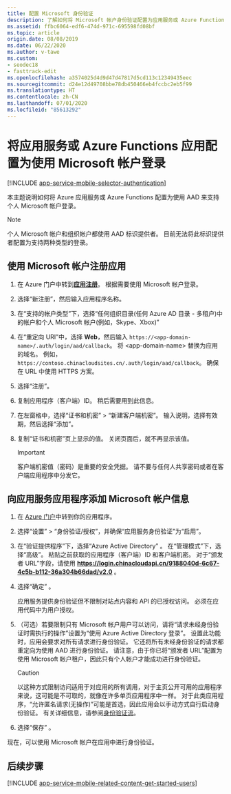 ```yaml
---
title: 配置 Microsoft 身份验证
description: 了解如何将 Microsoft 帐户身份验证配置为应用服务或 Azure Functions 应用的标识提供者。
ms.assetid: ffbc6064-edf6-474d-971c-695598fd08bf
ms.topic: article
origin.date: 08/08/2019
ms.date: 06/22/2020
ms.author: v-tawe
ms.custom:
- seodec18
- fasttrack-edit
ms.openlocfilehash: a3574025d4d9d47d47817d5cd113c12349435eec
ms.sourcegitcommit: d24e12d49708bbe78db450466eb4fccbc2eb5f99
ms.translationtype: HT
ms.contentlocale: zh-CN
ms.lasthandoff: 07/01/2020
ms.locfileid: "85613292"
---
```

# <a name="configure-your-app-service-or-azure-functions-app-to-use-microsoft-account-login"></a>将应用服务或 Azure Functions 应用配置为使用 Microsoft 帐户登录

[!INCLUDE [app-service-mobile-selector-authentication](../../includes/app-service-mobile-selector-authentication.md)]

本主题说明如何将 Azure 应用服务或 Azure Functions 配置为使用 AAD 来支持个人 Microsoft 帐户登录。

> [!NOTE]
> 个人 Microsoft 帐户和组织帐户都使用 AAD 标识提供者。 目前无法将此标识提供者配置为支持两种类型的登录。

## <a name="register-your-app-with-microsoft-account"></a><a name="register-microsoft-account"></a>使用 Microsoft 帐户注册应用

1. 在 Azure 门户中转到[**应用注册**](https://portal.azure.cn/#blade/Microsoft_AAD_RegisteredApps/ApplicationsListBlade)。 根据需要使用 Microsoft 帐户登录。
1. 选择“新注册”，然后输入应用程序名称。
1. 在“支持的帐户类型”下，选择“任何组织目录(任何 Azure AD 目录 - 多租户)中的帐户和个人 Microsoft 帐户(例如，Skype、Xbox)” 
1. 在“重定向 URI”中，选择 **Web**，然后输入 `https://<app-domain-name>/.auth/login/aad/callback`。 将 \<app-domain-name> 替换为应用的域名。  例如，`https://contoso.chinacloudsites.cn/.auth/login/aad/callback`。 确保在 URL 中使用 HTTPS 方案。

1. 选择“注册”。
1. 复制应用程序（客户端）ID。 稍后需要用到此信息。
1. 在左窗格中，选择“证书和机密” > “新建客户端机密”。 输入说明，选择有效期，然后选择“添加”。
1. 复制“证书和机密”页上显示的值。 关闭页面后，就不再显示该值。

    > [!IMPORTANT]
    > 客户端机密值（密码）是重要的安全凭据。 请不要与任何人共享密码或者在客户端应用程序中分发它。

## <a name="add-microsoft-account-information-to-your-app-service-application"></a><a name="secrets"></a>向应用服务应用程序添加 Microsoft 帐户信息

1. 在 [Azure 门户]中转到你的应用程序。
1. 选择“设置” > “身份验证/授权”，并确保“应用服务身份验证”为“启用”。
1. 在“验证提供程序”下，选择“Azure Active Directory” 。 在“管理模式”下，选择“高级”。  粘贴之前获取的应用程序（客户端）ID 和客户端机密。 对于“颁发者 URL”字段，请使用 **https://login.chinacloudapi.cn/9188040d-6c67-4c5b-b112-36a304b66dad/v2.0** 。
1. 选择“确定” 。

   应用服务提供身份验证但不限制对站点内容和 API 的已授权访问。 必须在应用代码中为用户授权。

1. （可选）若要限制只有 Microsoft 帐户用户可以访问，请将“请求未经身份验证时需执行的操作”设置为“使用 Azure Active Directory 登录”。 设置此功能时，应用会要求对所有请求进行身份验证。 它还将所有未经身份验证的请求都重定向为使用 AAD 进行身份验证。 请注意，由于你已将“颁发者 URL”配置为使用 Microsoft 帐户租户，因此只有个人帐户才能成功进行身份验证。

   > [!CAUTION]
   > 以这种方式限制访问适用于对应用的所有调用，对于主页公开可用的应用程序来说，这可能是不可取的，就像在许多单页应用程序中一样。 对于此类应用程序，“允许匿名请求(无操作)”可能是首选，因此应用会以手动方式自行启动身份验证。 有关详细信息，请参阅[身份验证流](overview-authentication-authorization.md#authentication-flow)。

1. 选择“保存” 。

现在，可以使用 Microsoft 帐户在应用中进行身份验证。

## <a name="next-steps"></a><a name="related-content"> </a>后续步骤

[!INCLUDE [app-service-mobile-related-content-get-started-users](../../includes/app-service-mobile-related-content-get-started-users.md)]

<!-- URLs. -->

[My Applications]: https://portal.azure.cn/#blade/Microsoft_AAD_RegisteredApps/ApplicationsListBlade
[Azure 门户]: https://portal.azure.cn/